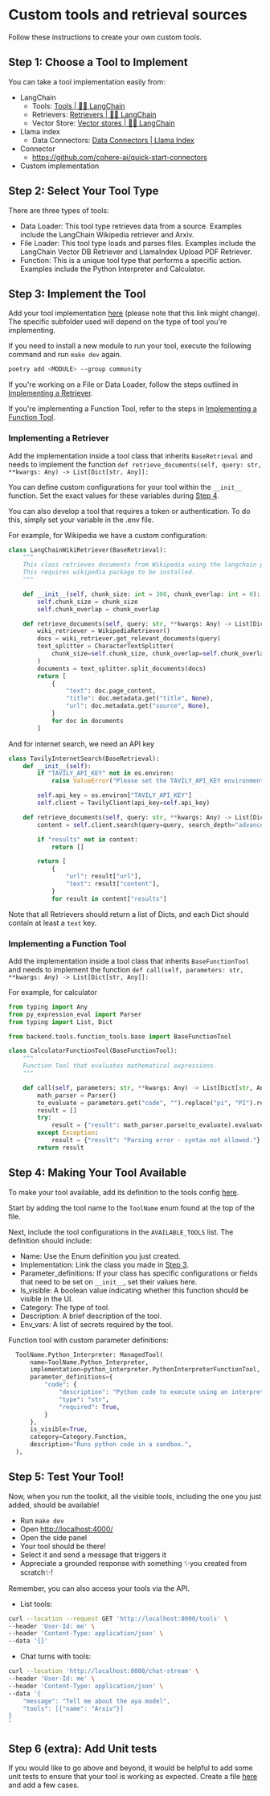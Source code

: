 # Custom tools and retrieval sources
Follow these instructions to create your own custom tools.

## Step 1: Choose a Tool to Implement

You can take a tool implementation easily from: 

- LangChain
    - Tools: [Tools | 🦜️🔗 LangChain](https://python.langchain.com/docs/integrations/tools/)
    - Retrievers: [Retrievers | 🦜️🔗 LangChain](https://python.langchain.com/docs/integrations/retrievers/)
    - Vector Store: [Vector stores | 🦜️🔗 LangChain](https://python.langchain.com/docs/integrations/vectorstores/)
- Llama index
    - Data Connectors: [Data Connectors | Llama Index](https://docs.llamaindex.ai/en/v0.9.48/api_reference/readers.html)
- Connector
    - https://github.com/cohere-ai/quick-start-connectors
- Custom implementation

## Step 2: Select Your Tool Type

There are three types of tools:

- Data Loader: This tool type retrieves data from a source. Examples include the LangChain Wikipedia retriever and Arxiv.
- File Loader: This tool type loads and parses files. Examples include the LangChain Vector DB Retriever and LlamaIndex Upload PDF Retriever.
- Function: This is a unique tool type that performs a specific action. Examples include the Python Interpreter and Calculator.

## Step 3: Implement the Tool

Add your tool implementation [here](https://github.com/cohere-ai/toolkit/tree/main/src/community/tools) (please note that this link might change). The specific subfolder used will depend on the type of tool you're implementing.

If you need to install a new module to run your tool, execute the following command and run `make dev` again.

```bash
poetry add <MODULE> --group community
```

If you're working on a File or Data Loader, follow the steps outlined in [Implementing a Retriever](#implementing-a-retriever).

If you're implementing a Function Tool, refer to the steps in [Implementing a Function Tool](#implementing-a-function-tool).

### Implementing a Retriever

Add the implementation inside a tool class that inherits `BaseRetrieval` and needs to implement the function `def retrieve_documents(self, query: str, **kwargs: Any) -> List[Dict[str, Any]]:`

You can define custom configurations for your tool within the `__init__` function. Set the exact values for these variables during [Step 4](#step-4-making-your-tool-available).

You can also develop a tool that requires a token or authentication. To do this, simply set your variable in the .env file.

For example, for Wikipedia we have a custom configuration:

```python
class LangChainWikiRetriever(BaseRetrieval):
    """
    This class retrieves documents from Wikipedia using the langchain package.
    This requires wikipedia package to be installed.
    """

    def __init__(self, chunk_size: int = 300, chunk_overlap: int = 0):
        self.chunk_size = chunk_size
        self.chunk_overlap = chunk_overlap

    def retrieve_documents(self, query: str, **kwargs: Any) -> List[Dict[str, Any]]:
        wiki_retriever = WikipediaRetriever()
        docs = wiki_retriever.get_relevant_documents(query)
        text_splitter = CharacterTextSplitter(
            chunk_size=self.chunk_size, chunk_overlap=self.chunk_overlap
        )
        documents = text_splitter.split_documents(docs)
        return [
            {
                "text": doc.page_content,
                "title": doc.metadata.get("title", None),
                "url": doc.metadata.get("source", None),
            }
            for doc in documents
        ]
```

And for internet search, we need an API key

```python
class TavilyInternetSearch(BaseRetrieval):
    def __init__(self):
        if "TAVILY_API_KEY" not in os.environ:
            raise ValueError("Please set the TAVILY_API_KEY environment variable.")

        self.api_key = os.environ["TAVILY_API_KEY"]
        self.client = TavilyClient(api_key=self.api_key)

    def retrieve_documents(self, query: str, **kwargs: Any) -> List[Dict[str, Any]]:
        content = self.client.search(query=query, search_depth="advanced")

        if "results" not in content:
            return []

        return [
            {
                "url": result["url"],
                "text": result["content"],
            }
            for result in content["results"]
```

Note that all Retrievers should return a list of Dicts, and each Dict should contain at least a `text` key.

### Implementing a Function Tool

Add the implementation inside a tool class that inherits `BaseFunctionTool` and needs to implement the function  `def call(self, parameters: str, **kwargs: Any) -> List[Dict[str, Any]]:` 

For example, for calculator 

```python
from typing import Any
from py_expression_eval import Parser
from typing import List, Dict

from backend.tools.function_tools.base import BaseFunctionTool

class CalculatorFunctionTool(BaseFunctionTool):
    """
    Function Tool that evaluates mathematical expressions.
    """

    def call(self, parameters: str, **kwargs: Any) -> List[Dict[str, Any]]:
        math_parser = Parser()
        to_evaluate = parameters.get("code", "").replace("pi", "PI").replace("e", "E")
        result = []
        try:
            result = {"result": math_parser.parse(to_evaluate).evaluate({})}
        except Exception:
            result = {"result": "Parsing error - syntax not allowed."}
        return result
```

## Step 4: Making Your Tool Available

To make your tool available, add its definition to the tools config [here](https://github.com/cohere-ai/cohere-toolkit/blob/main/src/community/config/tools.py).

Start by adding the tool name to the `ToolName` enum found at the top of the file.

Next, include the tool configurations in the `AVAILABLE_TOOLS` list. The definition should include:

- Name: Use the Enum definition you just created.
- Implementation: Link the class you made in [Step 3](#step-3-implement-the-tool).
- Parameter_definitions: If your class has specific configurations or fields that need to be set on `__init__`, set their values here.
- Is_visible: A boolean value indicating whether this function should be visible in the UI.
- Category: The type of tool.
- Description: A brief description of the tool.
- Env_vars: A list of secrets required by the tool.

Function tool with custom parameter definitions:

```python
  ToolName.Python_Interpreter: ManagedTool(
      name=ToolName.Python_Interpreter,
      implementation=python_interpreter.PythonInterpreterFunctionTool,
      parameter_definitions={
          "code": {
              "description": "Python code to execute using an interpreter",
              "type": "str",
              "required": True,
          }
      },
      is_visible=True,
      category=Category.Function,
      description="Runs python code in a sandbox.",
  ),
```

## Step 5: Test Your Tool!

Now, when you run the toolkit, all the visible tools, including the one you just added, should be available!

- Run `make dev`
- Open [http://localhost:4000/](http://localhost:4000/)
- Open the side panel
- Your tool should be there!
- Select it and send a message that triggers it
- Appreciate a grounded response with something ✨you created from scratch✨!

Remember, you can also access your tools via the API.

- List tools:

```bash
curl --location --request GET 'http://localhost:8000/tools' \
--header 'User-Id: me' \
--header 'Content-Type: application/json' \
--data '{}'
```

- Chat turns with tools:

```bash
curl --location 'http://localhost:8000/chat-stream' \
--header 'User-Id: me' \
--header 'Content-Type: application/json' \
--data '{
    "message": "Tell me about the aya model",
    "tools": [{"name": "Arxiv"}]
}
'
```

## Step 6 (extra): Add Unit tests

If you would like to go above and beyond, it would be helpful to add some unit tests to ensure that your tool is working as expected. Create a file [here](https://github.com/cohere-ai/cohere-toolkit/tree/main/src/community/tests/tools) and add a few cases.
